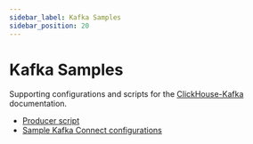 ```yaml
---
sidebar_label: Kafka Samples 
sidebar_position: 20
---
```


# Kafka Samples

Supporting configurations and scripts for the [ClickHouse-Kafka](/en/integrations/kafka) documentation.

- [Producer script](https://github.com/ClickHouse/kafka-samples/tree/main/producer)
- [Sample Kafka Connect configurations](https://github.com/ClickHouse/kafka-samples/tree/main/github_events)
